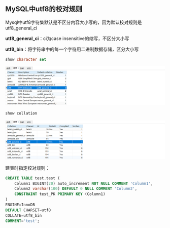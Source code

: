 ## MySQL中utf8的校对规则

Mysql中utf8字符集默认是不区分内容大小写的，因为默认校对规则是utf8_general_ci

**utf8_general_ci**：ci为case insensitive的缩写，不区分大小写

**utf8_bin**：将字符串中的每一个字符用二进制数据存储，区分大小写



```sql
show character set
```

![](assets/MySQL中utf8的校对规则/2191564-20220110175844776-2070135108.png)



```sql
show collation
```

![](assets/MySQL中utf8的校对规则/2191564-20220110175851517-630881567.png)



建表时指定校对规则：

```sql
CREATE TABLE test.test (
	Column1 BIGINT(20) auto_increment NOT NULL COMMENT 'Column1',
	Column2 varchar(100) DEFAULT 0 NULL COMMENT 'Column2',
	CONSTRAINT test_PK PRIMARY KEY (Column1)
)
ENGINE=InnoDB
DEFAULT CHARSET=utf8
COLLATE=utf8_bin
COMMENT='test';
```